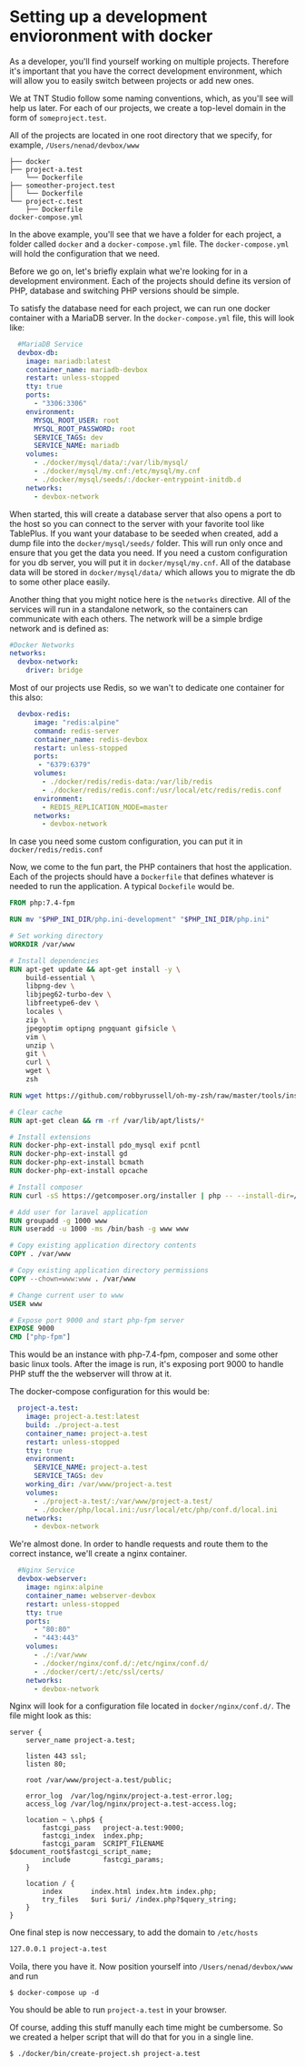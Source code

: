 # Setting up a development envioronment with docker

As a developer, you'll find yourself working on multiple projects. Therefore it's important that you have the correct development environment, which will allow you to easily switch between projects or add new ones.

We at TNT Studio follow some naming conventions, which, as you'll see will help us later.  For each of our projects, we create a top-level domain in the form of `someproject.test`. 

All of the projects are located in one root directory that we specify, for example, `/Users/nenad/devbox/www`

```
├── docker
├── project-a.test
    └── Dockerfile
├── someother-project.test
│   └── Dockerfile
└── project-c.test
    ├── Dockerfile
docker-compose.yml
```

In the above example, you'll see that we have a folder for each project, a folder called `docker` and a `docker-compose.yml` file.
The `docker-compose.yml` will hold the configuration that we need.

Before we go on, let's briefly explain what we're looking for in a development environment. 
Each of the projects should define its version of PHP, database and switching PHP versions should be simple.

To satisfy the database need for each project, we can run one docker container with a MariaDB server. In the `docker-compose.yml` file,
this will look like:

```yaml
  #MariaDB Service
  devbox-db:
    image: mariadb:latest
    container_name: mariadb-devbox
    restart: unless-stopped
    tty: true
    ports:
      - "3306:3306"
    environment:
      MYSQL_ROOT_USER: root
      MYSQL_ROOT_PASSWORD: root
      SERVICE_TAGS: dev
      SERVICE_NAME: mariadb 
    volumes:
      - ./docker/mysql/data/:/var/lib/mysql/
      - ./docker/mysql/my.cnf:/etc/mysql/my.cnf
      - ./docker/mysql/seeds/:/docker-entrypoint-initdb.d
    networks:
      - devbox-network
```

When started, this will create a database server that also opens a port to the host so you can connect to the server with your favorite tool like TablePlus.
If you want your database to be seeded when created, add a dump file into the `docker/mysql/seeds/` folder. This will run only once and ensure that you get the data you need. If you need a custom configuration for you db server, you will put it in `docker/mysql/my.cnf`.
All of the database data will be stored in `docker/mysql/data/` which allows you to migrate the db to some other place easily.

Another thing that you might notice here is the `networks` directive. All of the services will run in a standalone network, so the containers
can communicate with each others. The network will be a simple brdige network and is defined as:

```yaml
#Docker Networks
networks:
  devbox-network:
    driver: bridge
```

Most of our projects use Redis, so we wan't to dedicate one container for this also:

```yaml
  devbox-redis:
      image: "redis:alpine"
      command: redis-server
      container_name: redis-devbox
      restart: unless-stopped
      ports:
       - "6379:6379"
      volumes:
        - ./docker/redis/redis-data:/var/lib/redis
        - ./docker/redis/redis.conf:/usr/local/etc/redis/redis.conf
      environment:
        - REDIS_REPLICATION_MODE=master
      networks:
        - devbox-network
```

In case you need some custom configuration, you can put it in `docker/redis/redis.conf`

Now, we come to the fun part, the PHP containers that host the application. Each of the projects should have a `Dockerfile`
that defines whatever is needed to run the application. A typical `Dockefile` would be.

```Dockerfile
FROM php:7.4-fpm

RUN mv "$PHP_INI_DIR/php.ini-development" "$PHP_INI_DIR/php.ini"

# Set working directory
WORKDIR /var/www

# Install dependencies
RUN apt-get update && apt-get install -y \
    build-essential \
    libpng-dev \
    libjpeg62-turbo-dev \
    libfreetype6-dev \
    locales \
    zip \
    jpegoptim optipng pngquant gifsicle \
    vim \
    unzip \
    git \
    curl \
    wget \
    zsh

RUN wget https://github.com/robbyrussell/oh-my-zsh/raw/master/tools/install.sh -O - | zsh || true

# Clear cache
RUN apt-get clean && rm -rf /var/lib/apt/lists/*

# Install extensions
RUN docker-php-ext-install pdo_mysql exif pcntl
RUN docker-php-ext-install gd
RUN docker-php-ext-install bcmath
RUN docker-php-ext-install opcache

# Install composer
RUN curl -sS https://getcomposer.org/installer | php -- --install-dir=/usr/local/bin --filename=composer

# Add user for laravel application
RUN groupadd -g 1000 www
RUN useradd -u 1000 -ms /bin/bash -g www www

# Copy existing application directory contents
COPY . /var/www

# Copy existing application directory permissions
COPY --chown=www:www . /var/www

# Change current user to www
USER www

# Expose port 9000 and start php-fpm server
EXPOSE 9000
CMD ["php-fpm"]
```

This would be an instance with php-7.4-fpm, composer and some other basic linux tools. After the image is run, it's exposing port 9000
to handle PHP stuff the the webserver will throw at it.

The docker-compose configuration for this would be:


```yaml
  project-a.test:
    image: project-a.test:latest
    build: ./project-a.test
    container_name: project-a.test
    restart: unless-stopped
    tty: true
    environment:
      SERVICE_NAME: project-a.test
      SERVICE_TAGS: dev
    working_dir: /var/www/project-a.test
    volumes:
      - ./project-a.test/:/var/www/project-a.test/
      - ./docker/php/local.ini:/usr/local/etc/php/conf.d/local.ini
    networks:
      - devbox-network
```

We're almost done. In order to handle requests and route them to the correct instance, we'll create a nginx container.

```yaml
  #Nginx Service
  devbox-webserver:
    image: nginx:alpine
    container_name: webserver-devbox
    restart: unless-stopped
    tty: true
    ports:
      - "80:80"
      - "443:443"
    volumes:
      - ./:/var/www
      - ./docker/nginx/conf.d/:/etc/nginx/conf.d/
      - ./docker/cert/:/etc/ssl/certs/
    networks:
      - devbox-network
```

Nginx will look for a configuration file located in `docker/nginx/conf.d/`. The file might look as this:

```
server {
    server_name project-a.test;

    listen 443 ssl;
    listen 80;
    
    root /var/www/project-a.test/public;

    error_log  /var/log/nginx/project-a.test-error.log;
    access_log /var/log/nginx/project-a.test-access.log; 

    location ~ \.php$ {
        fastcgi_pass   project-a.test:9000;
        fastcgi_index  index.php;
        fastcgi_param  SCRIPT_FILENAME $document_root$fastcgi_script_name;
        include        fastcgi_params;
    }

    location / {
        index       index.html index.htm index.php;
        try_files   $uri $uri/ /index.php?$query_string;
    }
}
```

One final step is now neccessary, to add the domain to `/etc/hosts`

```bash
127.0.0.1 project-a.test
```

Voila, there you have it. Now position yourself into `/Users/nenad/devbox/www` and run

```
$ docker-compose up -d
```

You should be able to run `project-a.test` in your browser.

Of course, adding this stuff manully each time might be cumbersome. So we created a helper script that will
do that for you in a single line.

`$ ./docker/bin/create-project.sh project-a.test`
